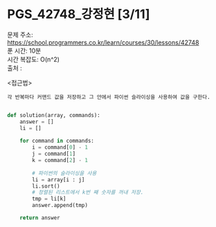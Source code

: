 # PGS_42748_강정현 [3/11] </br>
문제 주소: https://school.programmers.co.kr/learn/courses/30/lessons/42748 </br>
푼 시간: 10분 </br>
시간 복잡도: O(n^2) </br>
출처 : 

<접근법>
```
각 반복마다 커맨드 값을 저장하고 그 안에서 파이썬 슬라이싱을 사용하여 값을 구한다.
```


```python

def solution(array, commands):
    answer = []
    li = []
    
    for command in commands:
        i = command[0] - 1
        j = command[1]
        k = command[2] - 1
        
        # 파이썬의 슬라이싱을 사용
        li = array[i : j]
        li.sort()
        # 정렬된 리스트에서 k번 째 숫자를 꺼내 저장.
        tmp = li[k]
        answer.append(tmp)

    return answer
```

